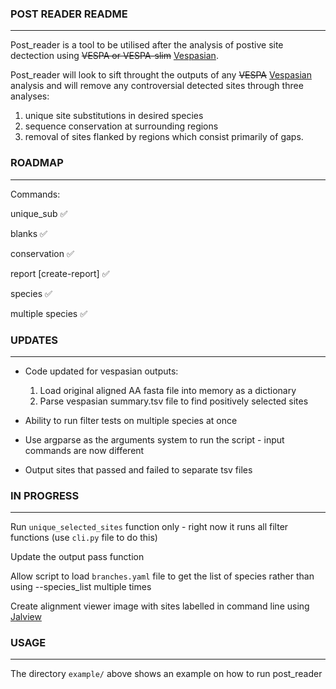 ### POST READER README
---

Post_reader is a tool to be utilised after the analysis of postive site dectection using ~~VESPA or VESPA-slim~~ [Vespasian](https://github.com/bede/vespasian).

Post_reader will look to sift throught the outputs of any ~~VESPA~~ [Vespasian](https://github.com/bede/vespasian) analysis and will remove any controversial detected sites through three analyses: 
  1. unique site substitutions in desired species
  2. sequence conservation at surrounding regions 
  3. removal of sites flanked by regions which consist primarily of gaps.


### ROADMAP
---

Commands:

unique_sub ✅

blanks ✅

conservation ✅

report [create-report] :white_check_mark:

species ✅

multiple species :white_check_mark:

### UPDATES
---

* Code updated for vespasian outputs:
  1. Load original aligned AA fasta file into memory as a dictionary
  2. Parse vespasian summary.tsv file to find positively selected sites

* Ability to run filter tests on multiple species at once

* Use argparse as the arguments system to run the script - input commands are now different

* Output sites that passed and failed to separate tsv files

### IN PROGRESS
---

Run `unique_selected_sites` function only - right now it runs all filter functions (use `cli.py` file to do this)

Update the output pass function

Allow script to load `branches.yaml` file to get the list of species rather than using --species_list multiple times

Create alignment viewer image with sites labelled in command line using [Jalview](http://www.jalview.org/help/html/features/commandline.html)

### USAGE
---

The directory `example/` above shows an example on how to run post_reader

